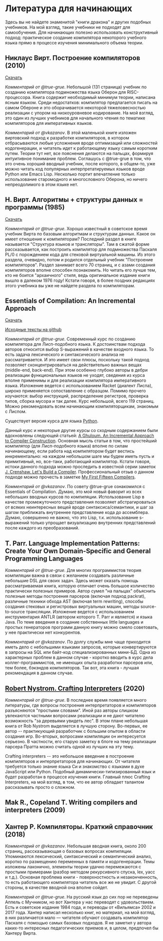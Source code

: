 # Литература для начинающих

Здесь вы не найдете знаменитой "книги дракона" и других подобных учебников. На мой взгляд, такие учебники не подходят для самообучения. Для начинающих полезно использовать конструктивный подход: практическое создание компилятора некоторого учебного языка прямо в процессе изучения минимального объема теории.

## Никлаус Вирт. Построение компиляторов (2010)

[Скачать](https://github.com/DinrusGroup/ITLibrary/blob/master/%D0%92%D0%B8%D1%80%D1%82%20%D0%9D.%20-%20%D0%9F%D0%BE%D1%81%D1%82%D1%80%D0%BE%D0%B5%D0%BD%D0%B8%D0%B5%20%D0%BA%D0%BE%D0%BC%D0%BF%D0%B8%D0%BB%D1%8F%D1%82%D0%BE%D1%80%D0%BE%D0%B2%20(%D0%9A%D0%BB%D0%B0%D1%81%D1%81%D0%B8%D0%BA%D0%B0%20%D0%BF%D1%80%D0%BE%D0%B3%D1%80%D0%B0%D0%BC%D0%BC%D0%B8%D1%80%D0%BE%D0%B2%D0%B0%D0%BD%D0%B8%D1%8F)%20-%202010.pdf)

*Комментарий от @true-grue*. Небольшой (131 страница) учебник по созданию компилятора подмножества языка Оберон для RISC-процессора. Книга содержит необходимый минимум теории, написана ясным языком. Среди недостатков: компилятор предлагается писать на самом Обероне и это оборачивается некоторой тяжеловесностью реализации с упором на низкоуровневое кодирование. На мой взгляд, это один из лучших учебников для начального чтения по тематике компиляторов для императивных языков. 

*Комментарий от @vkazanov*. В этой маленькой книге изложен виртовский подход к разработке компиляторов, в котором отбрасываются любые усложнения вроде оптимизаций или сложностей кодогенерации, и читатель идет к работающему языку самым коротким путем. Теории тут нет, все пояснения делаются на пальцах, формируя интуитивное понимание проблем. Соглашусь с @true-grue в том, что это очень хороший вводный учебник, после которого, в общем-то, уже можно читать код популярных интерпретатируемых языков вроде Python или Emacs Lisp. Несколько портит впечатление только использование старомодного и многословного Оберона, но ничего непреодолимого в этом языке нет.

## Н. Вирт. Алгоритмы + структуры данных = программы (1985)

[Скачать](https://b-ok.cc/book/2399429/ccc7cb)

*Комментарий от @true-grue*. Хорошо известный в советское время учебник Вирта по базовым алгоритмам и структурам данных. Какое он имеет отношение к компиляторам? Последний раздел в книге называется "Структура языков и трансляторы". Там в сжатой форме рассказывается, как построить компилятор для подмножества Паскаля PL/0 с порождением кода для стековой виртуальной машины. Из этого раздела, очевидно, потом и родился отдельный учебник "Построение компиляторов". Раздел занимает всего 70 страниц, и с азами создания компиляторов вполне способен познакомить. Но читать его лучше тем, кто не боится "архаичного" стиля, ведь оригинальное издание книги вышло в далеком 1976 году! Кстати говоря, в более поздних редакциях этого учебника вы уже не найдете раздела по компиляторам.

## Essentials of Compilation: An Incremental Approach

[Скачать](https://jeapostrophe.github.io/courses/2018/spring/406/notes/book.pdf)

[Исходные тексты на github](https://github.com/IUCompilerCourse/Essentials-of-Compilation)

*Комментарий от @true-grue*. Современный курс по созданию компилятора для Лисп-подобного языка. К достоинствам подхода авторов относится выбор S-выражений в качестве входного языка. То есть задача лексического и синтаксического анализа не рассматривается. И это имеет свои плюсы, поскольку такой подход позволяет сконцентрироваться на действительно важных вещах (middle-end, back-end). При этом особенно глубоко авторы в дебри реализации функциональных языков не уходят, сведения из курса вполне применимы и для реализации компилятора императивного языка. Изложение ведется с использованием Racket (диалект Лиспа), широко применяется сопоставление с образцом. Помимо прочего изучаются: выбор инструкций, распределение регистров, проверка типов, сборка мусора и так далее.  Курс небольшой, всего 119 страниц. Можно рекомендовать всем начинающим компиляторщикам, знакомым с Лиспом.

Существует версия курса для языка [Python](https://github.com/langjam/langjam/blob/main/resources/Python_compiler.pdf).

Данный курс и некоторые другие курсы со сходным содержанием были вдохновлены следующей статьей: [A Ghuloum. An Incremental Approach to Compiler Construction](https://github.com/namin/inc/blob/master/docs/paper.pdf?raw=true). Основная мысль статьи в том, что простейший компилятор (для Лисп-подобного языка) вполне по силам начинающему, если работа над компилятором будет вестись инкрементально: на каждом небольшом шаге мы будем иметь пусть и примитивный, но, все-таки, работающий компилятор. Кстати говоря, истоки данного подхода можно проследить в известной серии заметок [J. Crenshaw. Let's Build a Compiler](https://compilers.iecc.com/crenshaw/). Профессиональный отзыв о данном подходе можно прочесть в заметке [My First Fifteen Compilers](https://blog.sigplan.org/2019/07/09/my-first-fifteen-compilers/).

*Комментарий от @vkazanov*. По совету @true-grue ознакомился с Essentials of Compilation. Думаю, это мой новый фаворит из всех небольших вводных курсов по компиляции. Использование Lisp в качестве промежуточного представления позволяет абстрагироваться от всяких неинтересных вещей вроде синтаксиса/семантики, и шаг за шагом приближать внутреннее представление кода до ассемблера. Думаю, совершенно не важно, что это Lisp, т.к. использование s-выражений только упрощает визуализацию внутренних представлений после каждого из преобразований. 

## T. Parr. Language Implementation Patterns: Create Your Own Domain-Specific and General Programming Languages

*Комментарий от @true-grue*. Для многих программистов теория компиляции важна в связи с желанием создавать различные небольшие DSL для своих задач. Здесь может оказать помощь рассматриваемая книга, которую отличает очень большое количество практически полезных примеров. Автор сумел "на пальцах" объяснить полезные методы построения парсеров (включая подход packrat), различные техники обхода AST (включая term rewriting), способы создания стековых и регистровых виртуальных машин, методы source-to-source трансляции. Изложение ведется с использованием инструментария ANTLR (автором которого T. Parr и является) и языка Java. По теме введения в создание собственных little languages и простых генераторов программ данную книгу можно смело советовать, у нее практически нет конкурентов.

*Комментарий от @vkazanov*. По долгу службы мне чаще приходится иметь дело с небольшими языками запросов, которые конвертируются в запросы на SQL или байт-код специализированных мини-БД. Одна из характерных проблем в данном случае - коротко вводить в курс дела коллег-программистов, не имеющих опыта разработки парсеров или, тем более, бэкэндов компиляторов. Так вот, эта книга - лучшая рекомендация в данном случае. 

## [Robert Nystrom. Crafting Interpreters](http://craftinginterpreters.com/contents.html) (2020)

*Комментарий от @true-grue*. В последнее время появляется много литературы, где вопросы построения интерпретаторов и компиляторов разъясняются "простыми словами". Иной раз авторы слишком увлекаются частными вопросами реализации и не дают читателю возможность "за деревьями увидеть лес". В этом плане небольшая книга от Rob Nystrom выделяется в лучшую сторону. Во-первых, ее автор -- практикующий разработчик с большим опытом в области создания игр. Во-вторых, вопросами компиляции он интересуется серьезно. В частности, его старую заметку в блоге на тему реализации парсера Пратта можно считать одной из лучших на эту тему.

Crafting interpreters -- это небольшое введение в построение компиляторов и интерпретаторов для начинающих. От читателя требуется только знание языка Си и знакомство с языками в духе JavaScript или Python. Подобный динамически-типизированный язык и будет разработан в процессе изучения книги. Главный плюс Crafting Interpreters, на мой взгляд, в том, что ее автор обладает талантом рассказывать просто о сложном. 

## Mak R., Copeland T. Writing compilers and interpreters (2009)

## Хантер Р. Компиляторы. Краткий справочник (2018)

*Комментарий от @vkazanov*. Небольшая вводная книга, около 200 страниц, рассказывающая о базовых вопросах компиляции. Упоминаются лексический, синтаксический и семантический анализ, коротко по размещению переменных в памяти и кодогенерации. Темы изложены лаконично, элементы теории удачно перемежаются с простыми примерами (разбор методом рекурсивного спуска, lex, yacc и т.д.). Основная проблема книги - поверхностность и незаконченность, то есть работающего компилятора читатель все же не увидит. С другой стороны, в качестве вводной она вполне сойдет. 

*Комментарий от @true-grue*. На русский язык до сих пор не переведены Аппель с Мучником, но вот Хантера у нас переводят с удовольствием. Есть и советское издание 1984 года, и переводы от «Вильямса» 2002 и 2017 года. Хантер написал несколько книг, но материал, на мой взгляд, в них различается мало — читателя обучают создавать компилятор Паскаля с помощью самых базовых подходов. Я не заметил у автора каких-то интересных педагогических приемов и, в целом, предпочел бы Хантеру Вирта.
